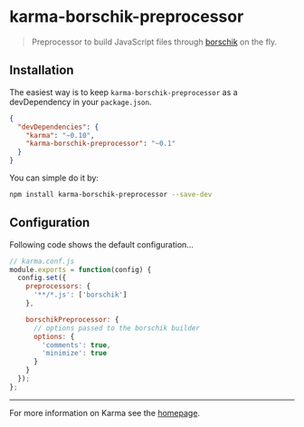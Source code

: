 # karma-borschik-preprocessor

> Preprocessor to build JavaScript files through [borschik](https://github.com/bem/borschik) on the fly.

## Installation

The easiest way is to keep `karma-borschik-preprocessor` as a devDependency in your `package.json`.
```json
{
  "devDependencies": {
    "karma": "~0.10",
    "karma-borschik-preprocessor": "~0.1"
  }
}
```

You can simple do it by:
```bash
npm install karma-borschik-preprocessor --save-dev
```

## Configuration
Following code shows the default configuration...
```js
// karma.conf.js
module.exports = function(config) {
  config.set({
    preprocessors: {
      '**/*.js': ['borschik']
    },

    borschikPreprocessor: {
      // options passed to the borschik builder
      options: {
        'comments': true,
        'minimize': true
      }
    }
  });
};
```

----

For more information on Karma see the [homepage].


[homepage]: http://karma-runner.github.com

